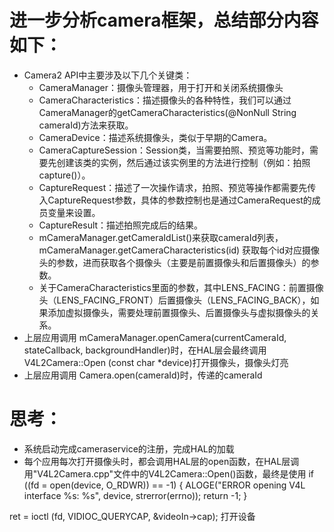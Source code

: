 # 进一步分析camera框架，总结部分内容如下：
- Camera2 API中主要涉及以下几个关键类：
  - CameraManager：摄像头管理器，用于打开和关闭系统摄像头
  - CameraCharacteristics：描述摄像头的各种特性，我们可以通过CameraManager的getCameraCharacteristics(@NonNull String cameraId)方法来获取。
  - CameraDevice：描述系统摄像头，类似于早期的Camera。
  - CameraCaptureSession：Session类，当需要拍照、预览等功能时，需要先创建该类的实例，然后通过该实例里的方法进行控制（例如：拍照 capture()）。
  - CaptureRequest：描述了一次操作请求，拍照、预览等操作都需要先传入CaptureRequest参数，具体的参数控制也是通过CameraRequest的成员变量来设置。
  - CaptureResult：描述拍照完成后的结果。
  - mCameraManager.getCameraIdList()来获取cameraId列表，mCameraManager.getCameraCharacteristics(id) 获取每个id对应摄像头的参数，进而获取各个摄像头（主要是前置摄像头和后置摄像头）的参数。
  - 关于CameraCharacteristics里面的参数，其中LENS_FACING：前置摄像头（LENS_FACING_FRONT）后置摄像头（LENS_FACING_BACK），如果添加虚拟摄像头，需要处理前置摄像头、后置摄像头与虚拟摄像头的关系。
- 上层应用调用 mCameraManager.openCamera(currentCameraId, stateCallback, backgroundHandler)时，在HAL层会最终调用V4L2Camera::Open (const char *device)打开摄像头，摄像头灯亮
- 上层应用调用 Camera.open(cameraId)时，传递的cameraId

# 思考：
- 系统启动完成cameraservice的注册，完成HAL的加载
- 每个应用每次打开摄像头时，都会调用HAL层的open函数，在HAL层调用"V4L2Camera.cpp"文件中的V4L2Camera::Open()函数，最终是使用
 if ((fd = open(device, O_RDWR)) == -1) {
        ALOGE("ERROR opening V4L interface %s: %s", device, strerror(errno));
        return -1;
    }
        
 ret = ioctl (fd, VIDIOC_QUERYCAP, &videoIn->cap);
 打开设备
